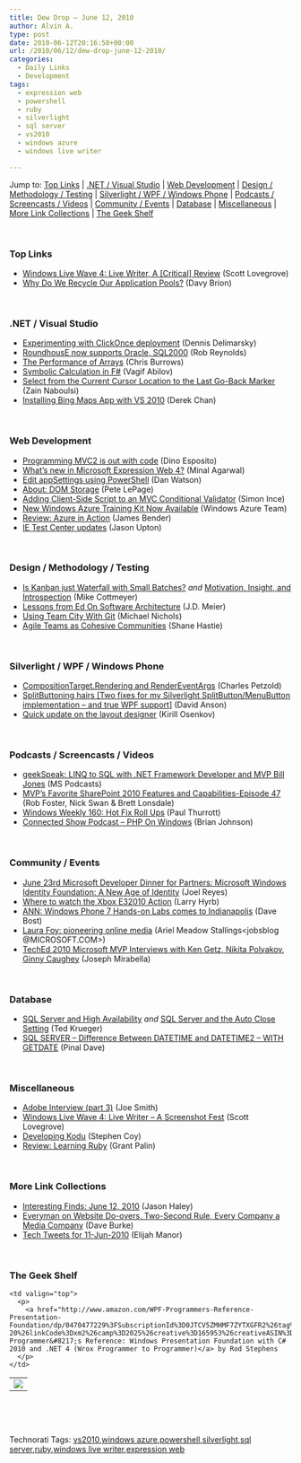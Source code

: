 ```yaml
---
title: Dew Drop – June 12, 2010
author: Alvin A.
type: post
date: 2010-06-12T20:16:50+00:00
url: /2010/06/12/dew-drop-june-12-2010/
categories:
  - Daily Links
  - Development
tags:
  - expression web
  - powershell
  - ruby
  - silverlight
  - sql server
  - vs2010
  - windows azure
  - windows live writer

---
```

Jump to: [Top Links][1] | [.NET / Visual Studio][2] | [Web Development][3] | [Design / Methodology / Testing][4] | [Silverlight / WPF / Windows Phone][5] | [Podcasts / Screencasts / Videos][6] | [Community / Events][7] | [Database][8] | [Miscellaneous][9] | [More Link Collections][10] | [The Geek Shelf][11] 

&#160;

### <a name="top"></a>Top Links

  * [Windows Live Wave 4: Live Writer, A [Critical] Review][12] (Scott Lovegrove)
  * [Why Do We Recycle Our Application Pools?][13] (Davy Brion)

&#160;

### <a name="dotnet"></a>.NET / Visual Studio

  * [Experimenting with ClickOnce deployment][14] (Dennis Delimarsky)
  * [RoundhousE now supports Oracle, SQL2000][15] (Rob Reynolds)
  * [The Performance of Arrays][16] (Chris Burrows)
  * [Symbolic Calculation in F#][17] (Vagif Abilov)
  * [Select from the Current Cursor Location to the Last Go-Back Marker][18] (Zain Naboulsi)
  * [Installing Bing Maps App with VS 2010][19] (Derek Chan)

&#160;

### <a name="web"></a>Web Development

  * [Programming MVC2 is out with code][20] (Dino Esposito)
  * [What&#8217;s new in Microsoft Expression Web 4?][21] (Minal Agarwal)
  * [Edit appSettings using PowerShell][22] (Dan Watson)
  * [About: DOM Storage][23] (Pete LePage)
  * [Adding Client-Side Script to an MVC Conditional Validator][24] (Simon Ince)
  * [New Windows Azure Training Kit Now Available][25] (Windows Azure Team)
  * [Review: Azure in Action][26] (James Bender)
  * [IE Test Center updates][27] (Jason Upton)

&#160;

### <a name="design"></a>Design / Methodology / Testing

  * [Is Kanban just Waterfall with Small Batches?][28] _and_&#160;[Motivation, Insight, and Introspection][29] (Mike Cottmeyer)
  * [Lessons from Ed On Software Architecture][30] (J.D. Meier)
  * [Using Team City With Git][31] (Michael Nichols)
  * [Agile Teams as Cohesive Communities][32] (Shane Hastie)

&#160;

### <a name="silverlight"></a>Silverlight / WPF / Windows Phone

  * [CompositionTarget.Rendering and RenderEventArgs][33] (Charles Petzold)
  * [SplitButtoning hairs [Two fixes for my Silverlight SplitButton/MenuButton implementation &#8211; and true WPF support]][34] (David Anson)
  * [Quick update on the layout designer][35] (Kirill Osenkov)

&#160;

### <a name="podcasts"></a>Podcasts / Screencasts / Videos

  * [geekSpeak: LINQ to SQL with .NET Framework Developer and MVP Bill Jones][36] (MS Podcasts)
  * [MVP&#8217;s Favorite SharePoint 2010 Features and Capabilities-Episode 47][37] (Rob Foster, Nick Swan & Brett Lonsdale)
  * [Windows Weekly 160: Hot Fix Roll Ups][38] (Paul Thurrott)
  * [Connected Show Podcast &#8211; PHP On Windows][39] (Brian Johnson)

&#160;

### <a name="events"></a>Community / Events

  * [June 23rd Microsoft Developer Dinner for Partners: Microsoft Windows Identity Foundation: A New Age of Identity][40] (Joel Reyes)
  * [Where to watch the Xbox E32010 Action][41] (Larry Hyrb)
  * [ANN: Windows Phone 7 Hands-on Labs comes to Indianapolis][42] (Dave Bost)
  * [Laura Foy: pioneering online media][43] (Ariel Meadow Stallings<jobsblog @MICROSOFT.COM>)
  * [TechEd 2010 Microsoft MVP Interviews with Ken Getz, Nikita Polyakov, Ginny Caughey][44] (Joseph Mirabella)

&#160;

### <a name="db"></a>Database

  * [SQL Server and High Availability][45] _and_&#160;[SQL Server and the Auto Close Setting][46] (Ted Krueger)
  * [SQL SERVER – Difference Between DATETIME and DATETIME2 – WITH GETDATE][47] (Pinal Dave)

&#160;

### <a name="misc"></a>Miscellaneous

  * [Adobe Interview (part 3)][48] (Joe Smith)
  * [Windows Live Wave 4: Live Writer &#8211; A Screenshot Fest][49] (Scott Lovegrove)
  * [Developing Kodu][50] (Stephen Coy)
  * [Review: Learning Ruby][51] (Grant Palin)

&#160;

### <a name="links"></a>More Link Collections

  * [Interesting Finds: June 12, 2010][52] (Jason Haley)
  * [Everyman on Website Do-overs, Two-Second Rule, Every Company a Media Company][53] (Dave Burke)
  * [Tech Tweets for 11-Jun-2010][54] (Elijah Manor)

&#160;

### <a name="shelf"></a>The Geek Shelf

<table border="0" cellspacing="0" cellpadding="0">
  <tr>
    <td>
      <img data-recalc-dims="1" decoding="async" src="https://i0.wp.com/ecx.images-amazon.com/images/I/510blFOeXaL._SL160_.jpg?w=660" />
    </td>
    
    <td valign="top">
      <p>
        <a href="http://www.amazon.com/WPF-Programmers-Reference-Presentation-Foundation/dp/0470477229%3FSubscriptionId%3D0JTCV5ZMHMF7ZYTXGFR2%26tag%3Dalvinashcraft-20%26linkCode%3Dxm2%26camp%3D2025%26creative%3D165953%26creativeASIN%3D0470477229">WPF Programmer&#8217;s Reference: Windows Presentation Foundation with C# 2010 and .NET 4 (Wrox Programmer to Programmer)</a> by Rod Stephens
      </p>
    </td>
  </tr>
</table>

&#160;

<div style="padding-bottom: 0px; margin: 0px; padding-left: 0px; padding-right: 0px; display: inline; float: none; padding-top: 0px" id="scid:C16BAC14-9A3D-4c50-9394-FBFEF7A93539:26025ac3-7995-457d-ad9e-304ec8601a8f" class="wlWriterEditableSmartContent">
  <!--dotnetkickit-->
</div>

&#160;

<div style="padding-bottom: 0px; margin: 0px; padding-left: 0px; padding-right: 0px; display: inline; float: none; padding-top: 0px" id="scid:0767317B-992E-4b12-91E0-4F059A8CECA8:e301f0f0-7961-462d-836e-137804dbae6b" class="wlWriterEditableSmartContent">
  Technorati Tags: <a href="http://technorati.com/tags/vs2010" rel="tag">vs2010</a>,<a href="http://technorati.com/tags/windows+azure" rel="tag">windows azure</a>,<a href="http://technorati.com/tags/powershell" rel="tag">powershell</a>,<a href="http://technorati.com/tags/silverlight" rel="tag">silverlight</a>,<a href="http://technorati.com/tags/sql+server" rel="tag">sql server</a>,<a href="http://technorati.com/tags/ruby" rel="tag">ruby</a>,<a href="http://technorati.com/tags/windows+live+writer" rel="tag">windows live writer</a>,<a href="http://technorati.com/tags/expression+web" rel="tag">expression web</a>
</div>

 [1]: https://morningdew-bpc6g3a0fgaxdxcu.eastus2-01.azurewebsites.net/#top
 [2]: https://morningdew-bpc6g3a0fgaxdxcu.eastus2-01.azurewebsites.net/#dotnet
 [3]: https://morningdew-bpc6g3a0fgaxdxcu.eastus2-01.azurewebsites.net/#web
 [4]: https://morningdew-bpc6g3a0fgaxdxcu.eastus2-01.azurewebsites.net/#design
 [5]: https://morningdew-bpc6g3a0fgaxdxcu.eastus2-01.azurewebsites.net/#silverlight
 [6]: https://morningdew-bpc6g3a0fgaxdxcu.eastus2-01.azurewebsites.net/#podcasts
 [7]: https://morningdew-bpc6g3a0fgaxdxcu.eastus2-01.azurewebsites.net/#events
 [8]: https://morningdew-bpc6g3a0fgaxdxcu.eastus2-01.azurewebsites.net/#db
 [9]: https://morningdew-bpc6g3a0fgaxdxcu.eastus2-01.azurewebsites.net/#misc
 [10]: https://morningdew-bpc6g3a0fgaxdxcu.eastus2-01.azurewebsites.net/#links
 [11]: https://morningdew-bpc6g3a0fgaxdxcu.eastus2-01.azurewebsites.net/#shelf
 [12]: http://feedproxy.google.com/~r/liveside/~3/k_tiHsitepc/windows-live-wave-4-live-writer-a-critical-review.aspx
 [13]: http://feedproxy.google.com/~r/davybrion/~3/YO_pfjEM1QE/
 [14]: http://feeds.dzone.com/~r/zones/dotnet/~3/uFVlxn197r0/experimenting-clickonce
 [15]: http://feedproxy.google.com/~r/robz/~3/C_RhAxoMqDk/roundhouse-now-supports-oracle-sql2000.aspx
 [16]: http://blogs.msdn.com/b/cburrows/archive/2010/06/11/the-performance-of-arrays.aspx
 [17]: http://www.codeproject.com/KB/net-languages/SymbolicCalcInFS.aspx
 [18]: http://feedproxy.google.com/~r/zainnab/~3/MaozpXPRfBI/select-from-the-current-cursor-location-to-the-last-go-back-marker-vstipedit0069.aspx
 [19]: http://feedproxy.google.com/~r/liveside/~3/JscEb_3z31k/installing-bing-maps-app-with-vs-2010.aspx
 [20]: http://weblogs.asp.net/despos/archive/2010/06/12/programming-mvc2-is-out-with-code.aspx
 [21]: http://feedproxy.google.com/~r/netCurryRecentArticles/~3/CyqWVhZ8Fu4/ShowArticle.aspx
 [22]: http://feedproxy.google.com/~r/DanWatsonsWorldOfWeb/~3/-LIJql9A_lM/post.aspx
 [23]: http://petelepage.com/blog/2010/06/about-dom-storage/
 [24]: http://blogs.msdn.com/b/simonince/archive/2010/06/11/adding-client-side-script-to-an-mvc-conditional-validator.aspx
 [25]: http://blogs.msdn.com/b/windowsazure/archive/2010/06/11/new-windows-azure-training-kit-now-available.aspx
 [26]: http://jamescbender.com/bendersblog/archive/2010/06/11/review-azure-in-action.aspx
 [27]: http://blogs.msdn.com/b/ie/archive/2010/06/11/ie-test-center-updates.aspx
 [28]: http://feedproxy.google.com/~r/LeadingAgile/~3/TfGqbI9q2sc/is-kanban-just-waterfall-with-small.html
 [29]: http://feedproxy.google.com/~r/LeadingAgile/~3/8pqp5O01LDA/motivation-insight-and-introspection.html
 [30]: http://feedproxy.google.com/~r/jmeier/~3/2CpSHHcQHkM/lessons-from-ed-on-software-architecture.aspx
 [31]: http://feedproxy.google.com/~r/Devlicious/~3/RWKgTgqpPWE/using-team-city-with-git.aspx
 [32]: http://www.infoq.com/news/2010/06/cohesive-communities
 [33]: http://www.charlespetzold.com/blog/2010/06/CompositionTarget-Rendering-and-RenderEventArgs.html
 [34]: http://blogs.msdn.com/b/delay/archive/2010/06/11/splitbuttoning-hairs-two-fixes-for-my-silverlight-splitbutton-menubutton-implementation-and-true-wpf-support.aspx
 [35]: http://blogs.msdn.com/b/kirillosenkov/archive/2010/06/11/quick-update-on-the-layout-designer.aspx
 [36]: http://www.microsoft.com/events/podcasts/default.aspx?audience=Audience-e5381407-359f-4922-97d0-0237af790eee&pageId=x188&source=Microsoft-Podcasts-for-Developers&WT.rss_ev=a
 [37]: http://www.sharepointpodshow.com/archive/2010/06/11/mvps-favorite-sharepoint-2010-features-and-capabilities-episode-47.aspx
 [38]: http://www.winsupersite.com/podcast#160
 [39]: http://channel9.msdn.com/posts/dpeeast/Connected-Show-Podcast-PHP-On-Windows/
 [40]: http://blogs.msdn.com/b/publicsector/archive/2010/06/11/june-23rd-microsoft-developer-dinner-for-partners-microsoft-windows-identity-foundation-a-new-age-of-identity.aspx
 [41]: http://feedproxy.google.com/~r/MajorNelson/~3/G56VqVx89i4/where-to-watch-the-xbox-e32010-action.aspx
 [42]: http://feedproxy.google.com/~r/DaveBost/~3/PUIYV-dpeOE/
 [43]: http://feedproxy.google.com/~r/jobsblogscast/~3/N4Tl6YJO2ho/
 [44]: http://blogs.msdn.com/b/mvpawardprogram/archive/2010/06/12/teched-2010-microsoft-mvp-interviews-with-ken-getz-nikita-polyakov-ginny-caughey.aspx
 [45]: http://blogs.lessthandot.com/index.php/DataMgmt/DBAdmin/sql-server-high-availability
 [46]: http://blogs.lessthandot.com/index.php/DataMgmt/DBAdmin/sql-server-auto-close
 [47]: http://blog.sqlauthority.com/2010/06/12/sql-server-difference-between-datetime-and-datetime2-with-getdate/
 [48]: http://feedproxy.google.com/~r/MyTechnicalInterviewExperience/~3/jmKJTKZKyhM/adobe-interview-part-3.html
 [49]: http://feedproxy.google.com/~r/liveside/~3/lVeRnKiLlWM/windows-live-wave-4-live-writer-a-screenshot-fest.aspx
 [50]: http://community.research.microsoft.com/blogs/kodu/archive/2010/06/11/developing-kodu.aspx
 [51]: http://grantpalin.com/2010/06/11/review-learning-ruby/
 [52]: http://jasonhaley.com/blog/post.aspx?id=cb264ae2-f2ea-4cda-b85a-bf78c188df81
 [53]: http://feedproxy.google.com/~r/DaveBurke/~3/KG0xQ75skJA/post.aspx
 [54]: http://elijahmanor.com/webdevdotnet/post.aspx?id=a4f4d24c-86ae-4035-a5c6-2dbbe3bdc834